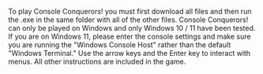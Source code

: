 To play Console Conquerors! you must first download all files and then run the .exe in the same folder with all of the other files.
Console Conquerors! can only be played on Windows and only Windows 10 / 11 have been tested.
If you are on Windows 11, please enter the console settings and make sure you are running the "Windows Console Host" rather than the default "Windows Terminal."
Use the arrow keys and the Enter key to interact with menus. All other instructions are included in the game.

